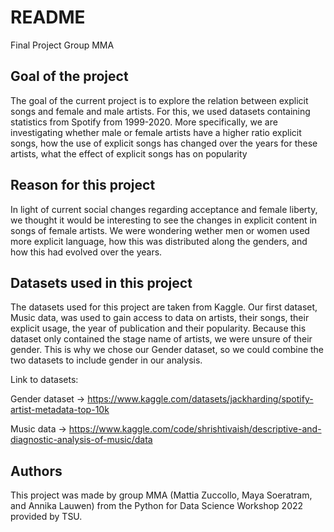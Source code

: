 # README 
Final Project Group MMA

## Goal of the project
The goal of the current project is to explore the relation between explicit songs and female and male artists. For this, we used datasets containing statistics from Spotify
from 1999-2020. 
More specifically, we are investigating whether male or female artists have a higher ratio explicit songs, how the use of explicit songs has changed over the years for these
artists, what the effect of explicit songs has on popularity
    
## Reason for this project
In light of current social changes regarding acceptance and female liberty, we thought it would be interesting to see the changes in explicit content in songs of female artists. We were wondering wether men or women used more explicit language, how this was distributed along the genders, and how this had evolved over the years.

    
## Datasets used in this project
The datasets used for this project are taken from Kaggle. Our first dataset, Music data, was used to gain access to data on artists, their songs, their explicit usage, the year of publication and their popularity. Because this dataset only contained the stage name of artists, we were unsure of their gender. This is why we chose our Gender dataset, so we could combine the two datasets to include gender in our analysis.

Link to datasets:

Gender dataset -> https://www.kaggle.com/datasets/jackharding/spotify-artist-metadata-top-10k 

Music data -> https://www.kaggle.com/code/shrishtivaish/descriptive-and-diagnostic-analysis-of-music/data

## Authors
This project was made by group MMA (Mattia Zuccollo, Maya Soeratram, and Annika Lauwen) from the Python for Data Science Workshop 2022 provided by TSU.
